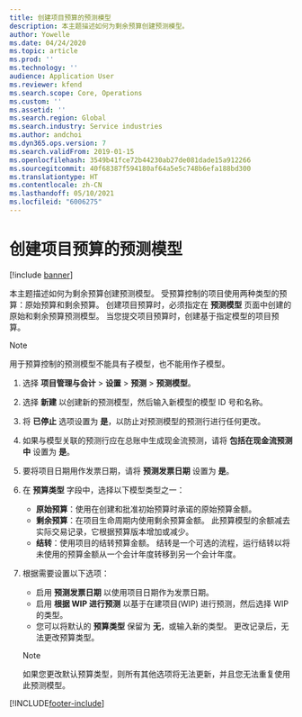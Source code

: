 ```yaml
---
title: 创建项目预算的预测模型
description: 本主题描述如何为剩余预算创建预测模型。
author: Yowelle
ms.date: 04/24/2020
ms.topic: article
ms.prod: ''
ms.technology: ''
audience: Application User
ms.reviewer: kfend
ms.search.scope: Core, Operations
ms.custom: ''
ms.assetid: ''
ms.search.region: Global
ms.search.industry: Service industries
ms.author: andchoi
ms.dyn365.ops.version: 7
ms.search.validFrom: 2019-01-15
ms.openlocfilehash: 3549b41fce72b44230ab27de081dade15a912266
ms.sourcegitcommit: 40f68387f594180af64a5e5c748b6efa188bd300
ms.translationtype: HT
ms.contentlocale: zh-CN
ms.lasthandoff: 05/10/2021
ms.locfileid: "6006275"
---
```

# <a name="create-forecast-models-for-project-budgets"></a>创建项目预算的预测模型 

[!include [banner](../includes/banner.md)]

本主题描述如何为剩余预算创建预测模型。 受预算控制的项目使用两种类型的预算：原始预算和剩余预算。 创建项目预算时，必须指定在 **预测模型** 页面中创建的原始和剩余预算预测模型。 当您提交项目预算时，创建基于指定模型的项目预算。

> [!NOTE]
> 用于预算控制的预测模型不能具有子模型，也不能用作子模型。

1. 选择 **项目管理与会计** > **设置** > **预测**  > **预测模型**。
2. 选择 **新建** 以创建新的预测模型，然后输入新模型的模型 ID 号和名称。 
3. 将 **已停止** 选项设置为 **是**，以防止对预测模型的预测行进行任何更改。 
4. 如果与模型关联的预测行应在总账中生成现金流预测，请将 **包括在现金流预测中** 设置为 **是**。 
5. 要将项目日期用作发票日期，请将 **预测发票日期** 设置为 **是**。 
6. 在 **预算类型** 字段中，选择以下模型类型之一：

   - **原始预算**：使用在创建和批准初始预算时承诺的原始预算金额。
   - **剩余预算**：在项目生命周期内使用剩余预算金额。 此预算模型的余额减去实际交易记录，它根据预算版本增加或减少。
   - **结转**：使用项目的结转预算金额。 结转是一个可选的流程，运行结转以将未使用的预算金额从一个会计年度转移到另一个会计年度。

7. 根据需要设置以下选项：

   - 启用 **预测发票日期** 以使用项目日期作为发票日期。
   - 启用 **根据 WIP 进行预测** 以基于在建项目(WIP) 进行预测，然后选择 WIP 的类型。 
   - 您可以将默认的 **预算类型** 保留为 **无**，或输入新的类型。 更改记录后，无法更改预算类型。     
    > [!NOTE]
    > 如果您更改默认预算类型，则所有其他选项将无法更新，并且您无法重复使用此预测模型。 
   


 



[!INCLUDE[footer-include](../includes/footer-banner.md)]